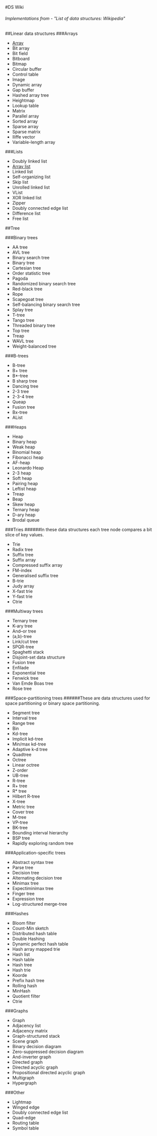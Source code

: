 #DS Wiki
###### Implementations from - "List of data structures: Wikipedia"


##Linear data structures
###Arrays

- [Array](https://github.com/manojpandey/dswiki/blob/master/linear-data-structures/arrays/array.cpp)
- Bit array
- Bit field
- Bitboard
- Bitmap
- Circular buffer
- Control table
- Image
- Dynamic array
- Gap buffer
- Hashed array tree
- Heightmap
- Lookup table
- Matrix
- Parallel array
- Sorted array
- Sparse array
- Sparse matrix
- Iliffe vector
- Variable-length array

###Lists
- Doubly linked list
- [Array list](https://github.com/manojpandey/dswiki/blob/master/linear-data-structures/lists/array-list.cpp)
- Linked list
- Self-organizing list
- Skip list
- Unrolled linked list
- VList
- XOR linked list
- Zipper
- Doubly connected edge list
- Difference list
- Free list

##Tree

###Binary trees
- AA tree
- AVL tree
- Binary search tree
- Binary tree
- Cartesian tree
- Order statistic tree
- Pagoda
- Randomized binary search tree
- Red-black tree
- Rope
- Scapegoat tree
- Self-balancing binary search tree
- Splay tree
- T-tree
- Tango tree
- Threaded binary tree
- Top tree
- Treap
- WAVL tree
- Weight-balanced tree

###B-trees
- B-tree
- B+ tree
- B*-tree
- B sharp tree
- Dancing tree
- 2-3 tree
- 2-3-4 tree
- Queap
- Fusion tree
- Bx-tree
- AList

###Heaps
- Heap
- Binary heap
- Weak heap
- Binomial heap
- Fibonacci heap
- AF-heap
- Leonardo Heap
- 2-3 heap
- Soft heap
- Pairing heap
- Leftist heap
- Treap
- Beap
- Skew heap
- Ternary heap
- D-ary heap
- Brodal queue

###Tries
######In these data structures each tree node compares a bit slice of key values.
- Trie
- Radix tree
- Suffix tree
- Suffix array
- Compressed suffix array
- FM-index
- Generalised suffix tree
- B-trie
- Judy array
- X-fast trie
- Y-fast trie
- Ctrie

###Multiway trees
- Ternary tree
- K-ary tree
- And–or tree
- (a,b)-tree
- Link/cut tree
- SPQR-tree
- Spaghetti stack
- Disjoint-set data structure
- Fusion tree
- Enfilade
- Exponential tree
- Fenwick tree
- Van Emde Boas tree
- Rose tree

###Space-partitioning trees
######These are data structures used for space partitioning or binary space partitioning.
- Segment tree
- Interval tree
- Range tree
- Bin
- Kd-tree
- Implicit kd-tree
- Min/max kd-tree
- Adaptive k-d tree
- Quadtree
- Octree
- Linear octree
- Z-order
- UB-tree
- R-tree
- R+ tree
- R* tree
- Hilbert R-tree
- X-tree
- Metric tree
- Cover tree
- M-tree
- VP-tree
- BK-tree
- Bounding interval hierarchy
- BSP tree
- Rapidly exploring random tree

###Application-specific trees
- Abstract syntax tree
- Parse tree
- Decision tree
- Alternating decision tree
- Minimax tree
- Expectiminimax tree
- Finger tree
- Expression tree
- Log-structured merge-tree

###Hashes
- Bloom filter
- Count-Min sketch
- Distributed hash table
- Double Hashing
- Dynamic perfect hash table
- Hash array mapped trie
- Hash list
- Hash table
- Hash tree
- Hash trie
- Koorde
- Prefix hash tree
- Rolling hash
- MinHash
- Quotient filter
- Ctrie

###Graphs
- Graph
- Adjacency list
- Adjacency matrix
- Graph-structured stack
- Scene graph
- Binary decision diagram
- Zero-suppressed decision diagram
- And-inverter graph
- Directed graph
- Directed acyclic graph
- Propositional directed acyclic graph
- Multigraph
- Hypergraph

###Other
- Lightmap
- Winged edge
- Doubly connected edge list
- Quad-edge
- Routing table
- Symbol table
